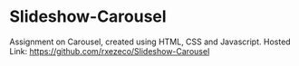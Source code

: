 ﻿# Slideshow-Carousel
Assignment on Carousel, created using HTML, CSS and Javascript.
Hosted Link: https://github.com/rxezeco/Slideshow-Carousel
